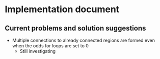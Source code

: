 # Implementation document
## Current problems and solution suggestions
- Multiple connections to already connected regions are formed even when the odds for loops are set to 0
    - Still investigating